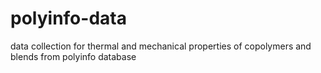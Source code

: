 # polyinfo-data
data collection for thermal and mechanical properties of copolymers and blends from polyinfo database
